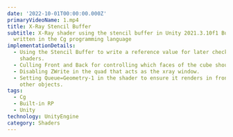 ```yaml
---
date: '2022-10-01T00:00:00.000Z'
primaryVideoName: 1.mp4
title: X-Ray Stencil Buffer
subtitle: X-Ray shader using the stencil buffer in Unity 2021.3.10f1 Built-in RP
  written in the Cg programming language
implementationDetails:
  - Using the Stencil Buffer to write a reference value for later check in other
    shaders.
  - Culling Front and Back for controlling which faces of the cube should render.
  - Disabling ZWrite in the quad that acts as the xray window.
  - Setting Queue=Geometry-1 in the shader to ensure it renders in front of all
    other objects.
tags:
  - Cg
  - Built-in RP
  - Unity
technology: UnityEngine
category: Shaders
---
```

